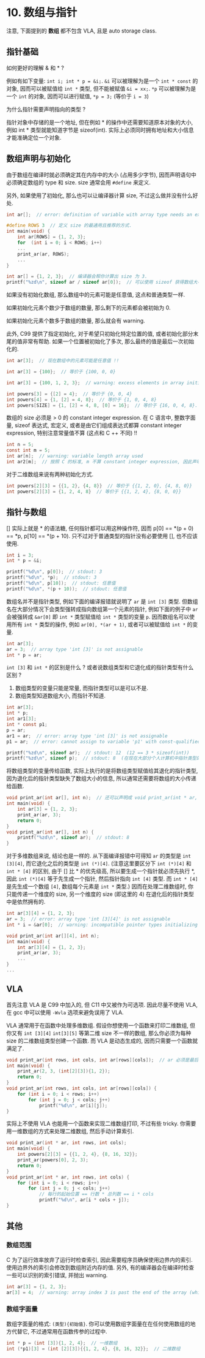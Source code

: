 # 10. 数组与指针

注意, 下面提到的 **数组** 都不包含 VLA, 且是 auto storage class.

## 指针基础

如何更好的理解 & 和 \* ?

例如有如下变量: `int i; int * p = &i;`.   `&i` 可以被理解为是一个 `int * const` 的对象, 因而可以被赋值给 `int *` 类型, 但不能被赋值 `&i = xx;`.  `*p` 可以被理解为是一个 `int` 的对象, 因而可以进行赋值, `*p = 3;` (等价于 `i = 3`)

为什么指针需要声明指向的类型 ?

指针对象中存储的是一个地址, 但在例如 * 的操作中还需要知道原本对象的大小, 例如 int * 类型就能知道字节是 sizeof(int). 实际上必须同时拥有地址和大小信息才能准确定位一个对象.

## 数组声明与初始化

由于数组在编译时就必须确定其在内存中的大小 (占用多少字节), 因而声明语句中必须确定数组的 type 和 size. size 通常会用 `#define` 来定义.

另外, 如果使用了初始化, 那么也可以让编译器计算 size, 不过这么做并没有什么好处.

```c
int ar[];  // error: definition of variable with array type needs an explicit size or an initializer

#define ROWS 3  // 定义 size 的最通用且推荐的方式.
int main(void) {
    int ar[ROWS] = {1, 2, 3};
    for  (int i = 0; i < ROWS; i++)
    ...
    print_ar(ar, ROWS);
    ...
}

int ar[] = {1, 2, 3};  // 编译器会帮你计算出 size 为 3.
printf("%zd\n", sizeof ar / sizeof ar[0]);  // 可以使用 sizeof 获得数组大小. stdout: 3
```

如果没有初始化数组, 那么数组中的元素可能是任意值, 这点和普通类型一样.

如果初始化元素个数少于数组的数量, 那么剩下的元素都会被初始为 0.

如果初始化元素个数多于数组的数量, 那么就会有 warning.

此外, C99 提供了指定初始化, 对于希望只初始化特定位置的值, 或者初始化部分末尾的值非常有帮助. 如果一个位置被初始化了多次, 那么最终的值是最后一次初始化的.

```c
int ar[3];  // 现在数组中的元素可能是任意值 !!

int ar[3] = {100};  // 等价于 {100, 0, 0}

int ar[3] = {100, 1, 2, 3};  // warning: excess elements in array initializer

int powers[3] = {[2] = 4};  // 等价于 {0, 0, 4}
int powers[4] = {1, [2] = 4, 8};  // 等价于 {1, 0, 4, 8}
int powers[SIZE] = {1, [2] = 4, 8, [0] = 16};  // 等价于 {16, 0, 4, 8}. warning: initializer overrides prior initialization of ths subobject
```

数组的 size 必须是 > 0 的 constant integer expression. 在 C 语言中, 整数字面量, sizeof 表达式, 宏定义, 或者是由它们组成表达式都算 constant integer expression, 特别注意常量值不算 (这点和 C ++ 不同) !!

```c
int n = 5;
const int m = 5;
int ar[n];  // warning: variable length array used
int ar2[m];  // 按照 C 的标准, m 不算 constant integer expression, 因此声明的是一个 VLA, 但在我的 gcc 下却声明了一个普通数组. 虽然如此但还是应该按照 C 标准, 避免这种声明方式.
```

对于二维数组来说有两种初始化方式.

```c
int powers[2][3] = {{1, 2}, {4, 8}}  // 等价于 {{1, 2, 0}, {4, 8, 0}}
int powers[2][3] = {1, 2, 4, 8}  // 等价于 {{1, 2, 4}, {8, 0, 0}}
```

## 指针与数组

[] 实际上就是 * 的语法糖, 任何指针都可以用这种操作符, 因而 p[0] == *(p + 0) == *p, p[10] == *(p + 10). 只不过对于普通类型的指针没有必要使用 [], 也不应该使用.

```c
int i = 3;
int * p = &i;

printf("%d\n", p[0]);  // stdout: 3
printf("%d\n", *p);  // stdout: 3
printf("%d\n", p[10]);  // stdout: 任意值
printf("%d\n", *(p + 10));  // stdout: 任意值
```

数组名并不是指针类型, 例如下面的编译报错就说明了 `ar` 是 `int [3]` 类型.
但数组名在大部分情况下会类型强转成指向数组第一个元素的指针, 例如下面的例子中 `ar` 会被强转成 `&ar[0]` 即 `int *` 类型赋值给 `int *` 类型的变量 `p`. 因而数组名可以使用所有 `int *` 类型的操作, 例如 `ar[0], *(ar + 1)`, 或者可以被赋值给 `int *` 的变量.

```c
int ar[3];
ar = 3;  // array type 'int [3]' is not assignable
int * p = ar;
```

`int [3]` 和 `int *` 的区别是什么 ? 或者说数组类型和它退化成的指针类型有什么区别 ?

1. 数组类型的变量只能是常量, 而指针类型可以是可以不是.
2. 数组类型知道数组大小, 而指针不知道.

```c
int ar[3];
int * p;
int ar1[3];
int * const p1;
p = ar;
ar1 = ar;  // error: array type 'int [3]' is not assignable
p1 = ar;  // error: cannot assign to variable 'p1' with const-qualified type 'int * const'

printf("%zd\n", sizeof ar);  // stdout: 12  (12 == 3 * sizeof(int))
printf("%zd\n", sizeof p);  // stdout: 8  (在现在大部分个人计算机中指针类型的大小都是 8)
```

将数组类型的变量传给函数, 实际上执行的是将数组类型赋值给其退化的指针类型, 因为退化后的指针类型缺失了数组大小的信息, 所以通常还需要将数组的大小传递给函数.

```c
void print_ar(int ar[], int n);  // 还可以声明成 void print_ar(int * ar, int n); int ar[] 和 int * ar 在函数 prototype 中是等价的.
int main(void) {
    int ar[3] = {1, 2, 3};
    print_ar(ar, 3);
    return 0;
}
void print_ar(int ar[], int n) {
    printf("%zd\n", sizeof ar);  // stdout: 8
}
```

对于多维数组来说, 结论也是一样的. 从下面编译报错中可得知 `ar` 的类型是 `int [3][4]`, 而它退化之后的类型是 `int (*)[4]`. (注意这里要区分下 `int (*)[4]` 和 `int * [4]` 的区别, 由于 [] 比 * 的优先级高, 所以要生成一个指针就必须先执行 *, 因此 `int (*)[4]` 等于先生成一个指针, 然后指针指向 `int [4]` 类型. 而 `int * [4]` 是先生成一个数组 `[4]`, 数组每个元素是 `int *` 类型.) 因而在处理二维数组时, 你只能传递一个维度的 size, 另一个维度的 size (即这里的 4) 在退化后的指针类型中是依然拥有的.

```c
int ar[3][4] = {1, 2, 3};
ar = 3;  // error: array type 'int [3][4]' is not assignable
int * i = &ar[0];  // warning: incompatible pointer types initializing 'int *' with an expression of type 'int (*)[4]'

void print_ar(int ar[][4], int n);
int main(void) {
    int ar[3][4] = {1, 2, 3};
    print_ar(ar, 3);
    ...
}
...
```

## VLA

首先注意 VLA 是 C99 中加入的, 但 C11 中又被作为可选项. 因此尽量不使用 VLA, 在 gcc 中可以使用 `-Wvla` 选项来避免误用了 VLA.

VLA 通常用于在函数中处理多维数组. 假设你想使用一个函数来打印二维数组, 但你又有 `int [3][4]` `int[3][5]` 等第二维 size 不一样的数组, 那么你必须为每种 size 的二维数组类型创建一个函数. 而 VLA 是动态生成的, 因而只需要一个函数就满足了.

```c
void print_ar(int rows, int cols, int ar[rows][cols]);  // ar 必须是最后一个参数
int main(void) {
    print_ar(2, 3, (int[2][3]){1, 2});
    return 0;
}
void print_ar(int rows, int cols, int ar[rows][cols]) {
    for (int i = 0; i < rows; i++)
        for (int j = 0; j < cols; j++)
            printf("%d\n", ar[i][j]);
}
```

实际上不使用 VLA 也能用一个函数来实现二维数组打印, 不过有些 tricky. 你需要用一维数组的方式来处理二维数组, 然后手动计算索引.

```c
void print_ar(int * ar, int rows, int cols);
int main(void) {
    int powers[2][3] = {{1, 2, 4}, {8, 16, 32}};
    print_ar(powers[0], 2, 3);
    return 0;
}
void print_ar(int * ar, int rows, int cols) {
    for (int i = 0; i < rows; i++)
        for (int j = 0; j < cols; j++)
            // 每行的起始位置 == 行数 * 总列数 == i * cols
            printf("%d\n", ar[i * cols + j]);
}
```

## 其他

### 数组范围

C 为了运行效率放弃了运行时检查索引, 因此需要程序员确保使用边界内的索引. 使用边界外的索引会修改到数组附近内存的值. 另外, 有的编译器会在编译时检查一些可以识别的索引错误, 并抛出 warning.

```c
int ar[3] = {1, 2, 3};
ar[3] = 4;  // warning: array index 3 is past the end of the array (which contains 3 elements)
```

### 数组字面量

数组字面量的格式: `(类型){初始值}`. 你可以使用数组字面量在在任何使用数组的地方代替它, 不过通常用在函数传参的过程中.

```c
int * p = (int [3]){1, 2, 4};  // 一维数组
int (*p1)[3] = (int [2][3]){{1, 2, 4}, {8, 16, 32}};  // 二维数组
```
